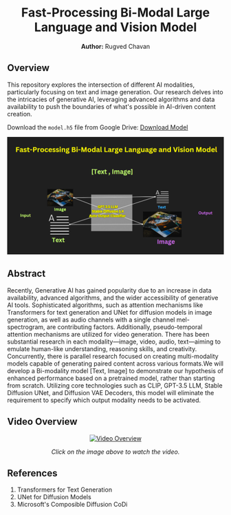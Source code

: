 <h1 align="center">Fast-Processing Bi-Modal Large Language and Vision Model</h1>

<p align="center"><strong>Author:</strong> Rugved Chavan</p>

## Overview
This repository explores the intersection of different AI modalities, particularly focusing on text and image generation. Our research delves into the intricacies of generative AI, leveraging advanced algorithms and data availability to push the boundaries of what's possible in AI-driven content creation.

Download the `model.h5` file from Google Drive: [Download Model](https://drive.google.com/file/d/1u53HryRB4cXAt3rtpu0zx1tJvkAmGHXm/view?usp=sharing)

<p align="center">
  <img src="Image.png" alt="Research Image">
</p>

## Abstract
Recently, Generative AI has gained popularity due to an increase in data availability, advanced algorithms, and the wider accessibility of generative AI tools. Sophisticated algorithms, such as attention mechanisms like Transformers for text generation and UNet for diffusion models in image generation, as well as audio channels with a single channel mel-spectrogram, are contributing factors. Additionally, pseudo-temporal attention mechanisms are utilized for video generation. There has been substantial research in each modality—image, video, audio, text—aiming to emulate human-like understanding, reasoning skills, and creativity. Concurrently, there is parallel research focused on creating multi-modality models capable of generating paired content across various formats.We will develop a Bi-modality model [Text, Image] to demonstrate our hypothesis of enhanced performance based on a pretrained model, rather than starting from scratch. Utilizing core technologies such as CLIP, GPT-3.5 LLM, Stable Diffusion UNet, and Diffusion VAE Decoders, this model will eliminate the requirement to specify which output modality needs to be activated.

## Video Overview

<p align="center">
  <a href="http://www.youtube.com/watch?v=bDb0FkX1tLI">
    <img src="http://img.youtube.com/vi/bDb0FkX1tLI/0.jpg" alt="Video Overview">
  </a>
</p>

<p align="center">
  <em>Click on the image above to watch the video.</em>
</p>



## References
1. Transformers for Text Generation
2. UNet for Diffusion Models
3. Microsoft's Composible Diffusion CoDi
